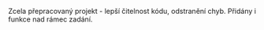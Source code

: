 Zcela přepracovaný projekt - lepší čitelnost kódu, odstranění chyb. Přidány i funkce nad rámec zadání.
